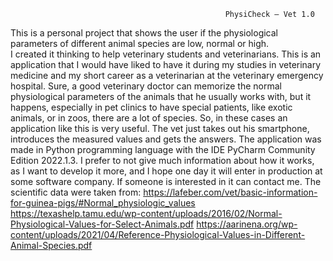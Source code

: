                                                     PhysiCheck – Vet 1.0

This is a personal project that shows the user if the physiological parameters of different animal species are low, normal or high.  
I created it thinking to help veterinary students and veterinarians. 
This is an application that I would have liked to have it during my studies in veterinary medicine and my short career as a veterinarian at the veterinary emergency hospital. 
Sure, a good veterinary doctor can memorize the normal physiological parameters of the animals that he usually works with, but it happens, especially in pet clinics to have special patients, like exotic animals, or in zoos, there are a lot of species. So, in these cases an application like this is very useful. The vet just takes out his smartphone, introduces the measured values and gets the answers. 
The application was made in Python programming language with the IDE PyCharm Community Edition 2022.1.3. 
I prefer to not give much information about how it works, as I want to develop it more, and I hope one day it will enter in production at some software company.
If someone is interested in it can contact me.
The scientific data were taken from:
https://lafeber.com/vet/basic-information-for-guinea-pigs/#Normal_physiologic_values
https://texashelp.tamu.edu/wp-content/uploads/2016/02/Normal-Physiological-Values-for-Select-Animals.pdf 
https://aarinena.org/wp-content/uploads/2021/04/Reference-Physiological-Values-in-Different-Animal-Species.pdf 
